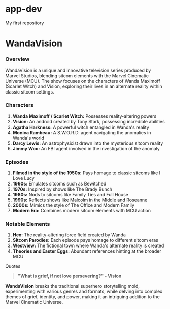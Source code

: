 # app-dev
My first repository

# WandaVision

### Overview

WandaVision is a unique and innovative television series produced by Marvel Studios, blending sitcom elements with the Marvel Cinematic Universe (MCU). The show focuses on the characters of Wanda Maximoff (Scarlet Witch) and Vision, exploring their lives in an alternate reality within classic sitcom settings.

### Characters

1. **Wanda Maximoff / Scarlet Witch:** Possesses reality-altering powers
2. **Vision:** An android created by Tony Stark, possessing incredible abilities
3. **Agatha Harkness:** A powerful witch entangled in Wanda's reality
4. **Monica Rambeau:** A S.W.O.R.D. agent navigating the anomalies in Wanda's world
5. **Darcy Lewis:** An astrophysicist drawn into the mysterious sitcom reality
6. **Jimmy Woo:** An FBI agent involved in the investigation of the anomaly

### Episodes

1. **Filmed in the style of the 1950s:** Pays homage to classic sitcoms like I Love Lucy
2. **1960s:** Emulates sitcoms such as Bewitched
3. **1970s:** Inspired by shows like The Brady Bunch
4. **1980s:** Nods to sitcoms like Family Ties and Full House
5. **1990s:** Reflects shows like Malcolm in the Middle and Roseanne
6. **2000s:** Mimics the style of The Office and Modern Family
7. **Modern Era:** Combines modern sitcom elements with MCU action

### Notable Elements

1. **Hex:** The reality-altering force field created by Wanda
2. **Sitcom Parodies:** Each episode pays homage to different sitcom eras
3. **Westview:** The fictional town where Wanda's alternate reality is created
4. **Theories and Easter Eggs:** Abundant references hinting at the broader MCU

Quotes
> **"What is grief, if not love persevering?" - Vision**

**WandaVision** breaks the traditional superhero storytelling mold, experimenting with various genres and formats, while delving into complex themes of grief, identity, and power, making it an intriguing addition to the Marvel Cinematic Universe.
